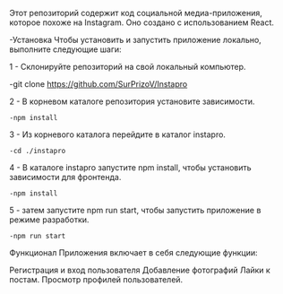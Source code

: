 Этот репозиторий содержит код социальной медиа-приложения, которое похоже на Instagram. Оно создано с использованием React. 

-Установка Чтобы установить и запустить приложение локально, выполните следующие шаги:

1 - Склонируйте репозиторий на свой локальный компьютер. 
   
   -git clone https://github.com/SurPrizoV/Instapro

2 - В корневом каталоге репозитория установите зависимости. 

    -npm install

3 - Из корневого каталога перейдите в каталог instapro.

    -cd ./instapro

4 - В каталоге instapro запустите npm install, чтобы установить зависимости для фронтенда. 

    -npm install

5 - затем запустите npm run start, чтобы запустить приложение в режиме разработки.

    -npm run start

Функционал Приложения включает в себя следующие функции:

Регистрация и вход пользователя Добавление фотографий Лайки к постам. Просмотр профилей пользователей.